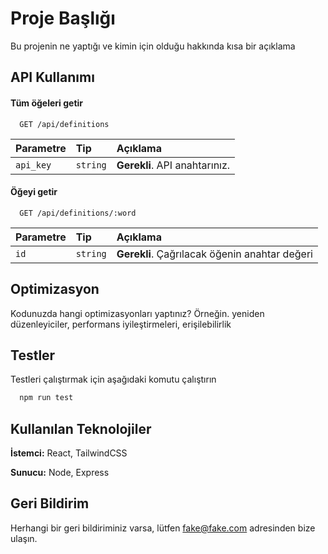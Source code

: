 
# Proje Başlığı

Bu projenin ne yaptığı ve kimin için olduğu hakkında kısa bir açıklama


## API Kullanımı

#### Tüm öğeleri getir

```http
  GET /api/definitions
```

| Parametre | Tip     | Açıklama                |
| :-------- | :------- | :------------------------- |
| `api_key` | `string` | **Gerekli**. API anahtarınız. |

#### Öğeyi getir

```http
  GET /api/definitions/:word
```

| Parametre | Tip     | Açıklama                       |
| :-------- | :------- | :-------------------------------- |
| `id`      | `string` | **Gerekli**. Çağrılacak öğenin anahtar değeri |




  
## Optimizasyon

Kodunuzda hangi optimizasyonları yaptınız? Örneğin. yeniden düzenleyiciler, performans iyileştirmeleri, erişilebilirlik

  
## Testler

Testleri çalıştırmak için aşağıdaki komutu çalıştırın

```bash
  npm run test
```

  
## Kullanılan Teknolojiler

**İstemci:** React, TailwindCSS

**Sunucu:** Node, Express

  
## Geri Bildirim

Herhangi bir geri bildiriminiz varsa, lütfen fake@fake.com adresinden bize ulaşın.

  